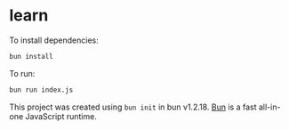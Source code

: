 # learn

To install dependencies:

```bash
bun install
```

To run:

```bash
bun run index.js
```

This project was created using `bun init` in bun v1.2.18. [Bun](https://bun.sh) is a fast all-in-one JavaScript runtime.
